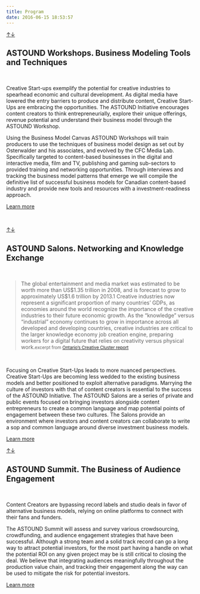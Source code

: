 ```yaml
---
title: Program
date: 2016-06-15 18:53:57
---
```

<div id="workshops" class="carousel500 carousel slide cover"><div class="carousel-inner"><div class="item active" style="background-image: url('/css/images/carousel-01.jpg'); background-position: center 30%;"></div></div><a class="left carousel-control backtop" href="#">↑</a><a class="right carousel-control backtop" href="#salons">↓</a></div><div class="container content-container"><div class=" featurette content-featurette"><h2 class="featurette-heading">ASTOUND Workshops. <span class="muted pull-right">Business Modeling Tools and Techniques</span></h2><br class="cb">

<p>Creative Start-ups exemplify the potential for creative industries to spearhead economic and cultural development. As digital media have lowered the entry barriers to produce and distribute content, Creative Start-Ups are embracing the opportunities. The ASTOUND Initiative encourages content creators to think entrepreneurially, explore their unique offerings, revenue potential and understand their business model through the ASTOUND Workshop.</p><p>Using the Business Model Canvas ASTOUND Workshops will train producers to use the techniques of business model design as set out by Osterwalder and his associates, and evolved by the CFC Media Lab. Specifically targeted to content-based businesses in the digital and interactive media, film and TV, publishing and gaming sub-sectors to provided training and networking opportunities. Through interviews and tracking the business model patterns that emerge we will compile the definitive list of successful business models for Canadian content-based industry and provide new tools and resources with a investment-readiness approach.</p><p><a class="btn btn-primary" href="./more_workshop/"><i class="icon-info-sign icon-white"></i> Learn more</a></p><p>&nbsp;</p>

</div></div>
<div id="salons" class="carousel500 carousel slide cover"><div class="carousel-inner"><div class="item active" style="background-image: url('/css/images/carousel-02.jpg'); background-position: center center;"></div></div><a class="left carousel-control backtop" href="#workshops">↑</a><a class="right carousel-control backtop" href="#summit">↓</a></div><div class="container content-container"><div class=" featurette content-featurette"><h2 class="featurette-heading">ASTOUND Salons. <span class="muted pull-right">Networking and Knowledge Exchange</span></h2><br class="cb">

<blockquote><p class="quote">The global entertainment and media market was estimated to be worth more than US$1.35 trillion in 2008, and is forecast to grow to approximately US$1.6 trillion by 2013.1 Creative industries now represent a significant proportion of many countries’ GDPs, as economies around the world recognize the importance of the creative industries to their future economic growth. As the “knowledge” versus “industrial” economy continues to grow in importance across all developed and developing countries, creative industries are critical to the larger knowledge economy job creation engine, preparing workers for a digital future that relies on creativity versus physical work.<small>excerpt from <a class="btn" href="./resources/#occ"><i class="icon-info-sign"></i> Ontario’s Creative Cluster report</a></small></p></blockquote><br><p>Focusing on Creative Start-Ups leads to more nuanced perspectives. Creative Start-Ups are becoming less wedded to the existing business models and better positioned to exploit alternative paradigms. Marrying the culture of investors with that of content creators is essential to the success of the ASTOUND Initiative. The ASTOUND Salons are a series of private and public events focused on bringing investors alongside content entrepreneurs to create a common language and map potential points of engagement between these two cultures. The Salons provide an environment where investors and content creators can collaborate to write a sop and common language around diverse investment business models.</p><p><a class="btn btn-primary" href="./more_salon/"><i class="icon-info-sign icon-white"></i> Learn more</a></p>

</div></div>
<div id="summit" class="carousel500 carousel slide cover"><div class="carousel-inner"><div class="item active" style="background-image: url('/css/images/carousel-03.jpg'); background-position: center 40%;"></div></div><a class="left carousel-control backtop" href="#salons">↑</a><a class="right carousel-control backtop" href="#">↓</a></div><div class="container content-container"><div class=" featurette content-featurette"><h2 class="featurette-heading">ASTOUND Summit. <span class="muted pull-right">The Business of Audience Engagement</span></h2><br class="cb">

<p>Content Creators are bypassing record labels and studio deals in favor of alternative business models, relying on online platforms to connect with their fans and funders.</p><p>The ASTOUND Summit will assess and survey various crowdsourcing, crowdfunding, and audience engagement strategies that have been successful. Although a strong team and a solid track record can go a long way to attract potential investors, for the most part having a handle on what the potential ROI on any given project may be is still critical to closing the deal. We believe that integrating audiences meaningfully throughout the production value chain, and tracking their engagement along the way can be used to mitigate the risk for potential investors.</p><p><a class="btn btn-primary" href="./more_summit/"><i class="icon-info-sign icon-white"></i> Learn more</a></p>

</div></div>
